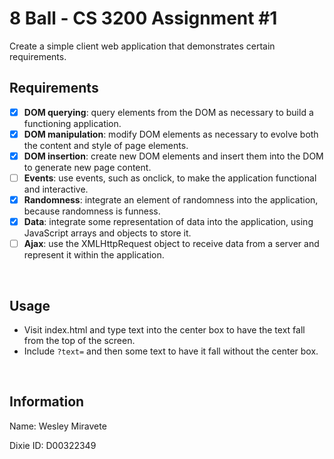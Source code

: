 # 8 Ball - CS 3200 Assignment #1
Create a simple client web application that demonstrates certain requirements.

## Requirements
- [x] **DOM querying**: query elements from the DOM as necessary to build a functioning application.
- [x] **DOM manipulation**: modify DOM elements as necessary to evolve both the content and style of page elements.
- [x] **DOM insertion**: create new DOM elements and insert them into the DOM to generate new page content.
- [ ] **Events**: use events, such as onclick, to make the application functional and interactive.
- [x] **Randomness**: integrate an element of randomness into the application, because randomness is funness.
- [x] **Data**: integrate some representation of data into the application, using JavaScript arrays and objects to store it.
- [ ] **Ajax**: use the XMLHttpRequest object to receive data from a server and represent it within the application.

<br>

## Usage
- Visit index.html and type text into the center box to have the text fall from the top of the screen.
- Include `?text=` and then some text to have it fall without the center box.

<br>

## Information
Name: Wesley Miravete

Dixie ID: D00322349
